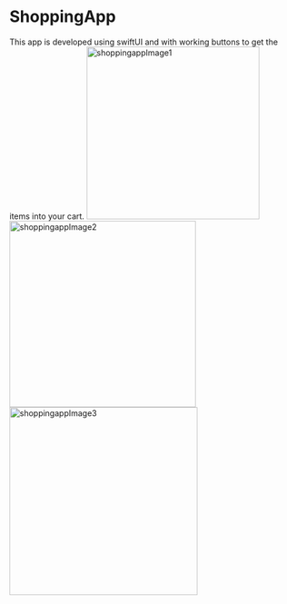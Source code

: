 # ShoppingApp

This app is developed using swiftUI and with working buttons to get the items into your cart.
<img width="304" alt="shoppingappImage1" src="https://user-images.githubusercontent.com/110912437/235345680-c46794bd-027e-424c-b7fc-d11831b0b881.png">
<img width="328" alt="shoppingappImage2" src="https://user-images.githubusercontent.com/110912437/235345684-5460a17b-b02d-414f-9c66-6054bc27d8e6.png">
<img width="331" alt="shoppingappImage3" src="https://user-images.githubusercontent.com/110912437/235345689-79261837-7aad-4183-90f4-26a25846355d.png">
